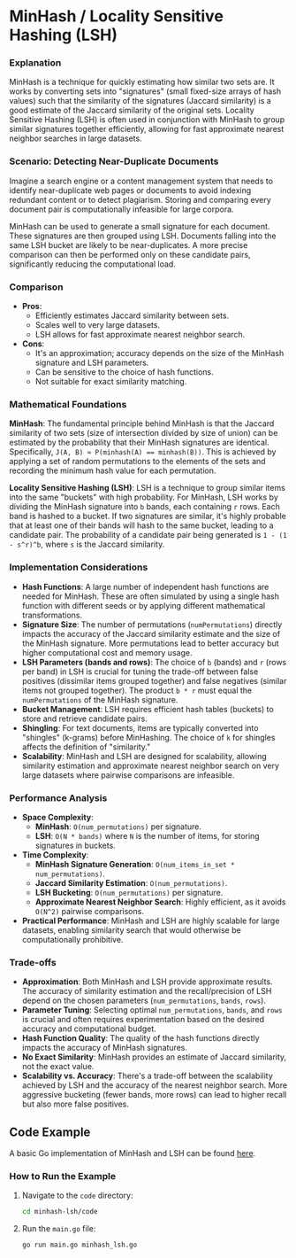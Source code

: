 # MinHash / Locality Sensitive Hashing (LSH)

### Explanation

MinHash is a technique for quickly estimating how similar two sets are. It works by converting sets into "signatures" (small fixed-size arrays of hash values) such that the similarity of the signatures (Jaccard similarity) is a good estimate of the Jaccard similarity of the original sets. Locality Sensitive Hashing (LSH) is often used in conjunction with MinHash to group similar signatures together efficiently, allowing for fast approximate nearest neighbor searches in large datasets.

### Scenario: Detecting Near-Duplicate Documents

Imagine a search engine or a content management system that needs to identify near-duplicate web pages or documents to avoid indexing redundant content or to detect plagiarism. Storing and comparing every document pair is computationally infeasible for large corpora.

MinHash can be used to generate a small signature for each document. These signatures are then grouped using LSH. Documents falling into the same LSH bucket are likely to be near-duplicates. A more precise comparison can then be performed only on these candidate pairs, significantly reducing the computational load.

### Comparison

*   **Pros**:
    *   Efficiently estimates Jaccard similarity between sets.
    *   Scales well to very large datasets.
    *   LSH allows for fast approximate nearest neighbor search.
*   **Cons**:
    *   It's an approximation; accuracy depends on the size of the MinHash signature and LSH parameters.
    *   Can be sensitive to the choice of hash functions.
    *   Not suitable for exact similarity matching.

### Mathematical Foundations

**MinHash**: The fundamental principle behind MinHash is that the Jaccard similarity of two sets (size of intersection divided by size of union) can be estimated by the probability that their MinHash signatures are identical. Specifically, `J(A, B) ≈ P(minhash(A) == minhash(B))`. This is achieved by applying a set of random permutations to the elements of the sets and recording the minimum hash value for each permutation.

**Locality Sensitive Hashing (LSH)**: LSH is a technique to group similar items into the same "buckets" with high probability. For MinHash, LSH works by dividing the MinHash signature into `b` bands, each containing `r` rows. Each band is hashed to a bucket. If two signatures are similar, it's highly probable that at least one of their bands will hash to the same bucket, leading to a candidate pair. The probability of a candidate pair being generated is `1 - (1 - s^r)^b`, where `s` is the Jaccard similarity.

### Implementation Considerations

*   **Hash Functions**: A large number of independent hash functions are needed for MinHash. These are often simulated by using a single hash function with different seeds or by applying different mathematical transformations.
*   **Signature Size**: The number of permutations (`numPermutations`) directly impacts the accuracy of the Jaccard similarity estimate and the size of the MinHash signature. More permutations lead to better accuracy but higher computational cost and memory usage.
*   **LSH Parameters (bands and rows)**: The choice of `b` (bands) and `r` (rows per band) in LSH is crucial for tuning the trade-off between false positives (dissimilar items grouped together) and false negatives (similar items not grouped together). The product `b * r` must equal the `numPermutations` of the MinHash signature.
*   **Bucket Management**: LSH requires efficient hash tables (buckets) to store and retrieve candidate pairs.
*   **Shingling**: For text documents, items are typically converted into "shingles" (k-grams) before MinHashing. The choice of `k` for shingles affects the definition of "similarity."
*   **Scalability**: MinHash and LSH are designed for scalability, allowing similarity estimation and approximate nearest neighbor search on very large datasets where pairwise comparisons are infeasible.

### Performance Analysis

*   **Space Complexity**:
    *   **MinHash**: `O(num_permutations)` per signature.
    *   **LSH**: `O(N * bands)` where `N` is the number of items, for storing signatures in buckets.
*   **Time Complexity**:
    *   **MinHash Signature Generation**: `O(num_items_in_set * num_permutations)`.
    *   **Jaccard Similarity Estimation**: `O(num_permutations)`.
    *   **LSH Bucketing**: `O(num_permutations)` per signature.
    *   **Approximate Nearest Neighbor Search**: Highly efficient, as it avoids `O(N^2)` pairwise comparisons.
*   **Practical Performance**: MinHash and LSH are highly scalable for large datasets, enabling similarity search that would otherwise be computationally prohibitive.

### Trade-offs

*   **Approximation**: Both MinHash and LSH provide approximate results. The accuracy of similarity estimation and the recall/precision of LSH depend on the chosen parameters (`num_permutations`, `bands`, `rows`).
*   **Parameter Tuning**: Selecting optimal `num_permutations`, `bands`, and `rows` is crucial and often requires experimentation based on the desired accuracy and computational budget.
*   **Hash Function Quality**: The quality of the hash functions directly impacts the accuracy of MinHash signatures.
*   **No Exact Similarity**: MinHash provides an estimate of Jaccard similarity, not the exact value.
*   **Scalability vs. Accuracy**: There's a trade-off between the scalability achieved by LSH and the accuracy of the nearest neighbor search. More aggressive bucketing (fewer bands, more rows) can lead to higher recall but also more false positives.

## Code Example

A basic Go implementation of MinHash and LSH can be found [here](code/minhash_lsh.go).

### How to Run the Example

1.  Navigate to the `code` directory:
    ```bash
    cd minhash-lsh/code
    ```
2.  Run the `main.go` file:
    ```bash
    go run main.go minhash_lsh.go
    ```